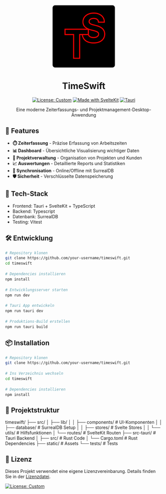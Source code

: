 <div align="center">
  <img src="static/logo.png" alt="TimeSwift Logo" width="200"/>
  
  # TimeSwift
  
  [![License: Custom](https://img.shields.io/badge/License-Custom-orange.svg)](./LICENSE)
  [![Made with SvelteKit](https://img.shields.io/badge/Made%20with-SvelteKit-FF3E00.svg)](https://kit.svelte.dev/)
  [![Tauri](https://img.shields.io/badge/Tauri-Ready-blue?logo=tauri)](https://tauri.app)

  Eine moderne Zeiterfassungs- und Projektmanagement-Desktop-Anwendung
</div>

## 🚀 Features

- **⏱️ Zeiterfassung** - Präzise Erfassung von Arbeitszeiten
- **📊 Dashboard** - Übersichtliche Visualisierung wichtiger Daten
- **👥 Projektverwaltung** - Organisation von Projekten und Kunden
- **📈 Auswertungen** - Detaillierte Reports und Statistiken
- **🔄 Synchronisation** - Online/Offline mit SurrealDB
- **🛡️ Sicherheit** - Verschlüsselte Datenspeicherung

## 🔧 Tech-Stack
- Frontend: Tauri + SvelteKit + TypeScript
- Backend: Typescript  
- Datenbank: SurrealDB
- Testing: Vitest


## 🛠️ Entwicklung

```bash
# Repository klonen
git clone https://github.com/your-username/timeswift.git
cd timeswift

# Dependencies installieren
npm install

# Entwicklungsserver starten
npm run dev

# Tauri App entwickeln
npm run tauri dev

# Produktions-Build erstellen
npm run tauri build
```

## 📦 Installation

```bash
# Repository klonen
git clone https://github.com/your-username/timeswift.git

# Ins Verzeichnis wechseln
cd timeswift

# Dependencies installieren
npm install
```

## 📁 Projektstruktur

timeswift/
├── src/
│   ├── lib/
│   │   ├── components/    # UI-Komponenten
│   │   ├── database/      # SurrealDB Setup
│   │   ├── stores/        # Svelte Stores
│   │   └── utils/         # Hilfsfunktionen
│   └── routes/            # SvelteKit Routen
├── src-tauri/            # Tauri Backend
│   ├── src/              # Rust Code
│   └── Cargo.toml        # Rust Dependencies
├── static/               # Assets
└── tests/               # Tests

## 📝 Lizenz

Dieses Projekt verwendet eine eigene Lizenzvereinbarung. Details finden Sie in der [Lizenzdatei](./LICENSE).

[![License: Custom](https://img.shields.io/badge/License-Custom-orange.svg)](./LICENSE)



